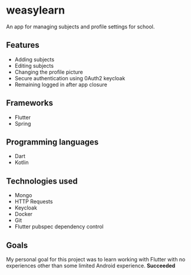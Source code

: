 # weasylearn

An app for managing subjects and profile settings for school.

## Features
- Adding subjects
- Editing subjects
- Changing the profile picture
- Secure authentication using 0Auth2 keycloak
- Remaining logged in after app closure

## Frameworks
- Flutter
- Spring

## Programming languages
- Dart
- Kotlin

## Technologies used
- Mongo
- HTTP Requests
- Keycloak
- Docker
- Git
- Flutter pubspec dependency control

## Goals
 My personal goal for this project was to learn working with Flutter with no experiences other than some limited Android experience. **Succeeded**
